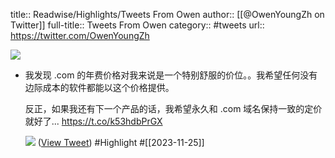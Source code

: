 title:: Readwise/Highlights/Tweets From Owen
author:: [[@OwenYoungZh on Twitter]]
full-title:: Tweets From Owen
category:: #tweets
url:: https://twitter.com/OwenYoungZh

![](https://pbs.twimg.com/profile_images/1315603145557385216/dQFmDtsf.jpg)

- 我发现  .com 的年费价格对我来说是一个特别舒服的价位。。我希望任何没有边际成本的软件都能以这个价格提供。
  
  反正，如果我还有下一个产品的话，我希望永久和 .com 域名保持一致的定价就好了... https://t.co/k53hdbPrGX
  
  ![](https://pbs.twimg.com/media/F_tvI4_acAAH69G.jpg) ([View Tweet](https://twitter.com/OwenYoungZh/status/1728097339288744186)) #Highlight #[[2023-11-25]]